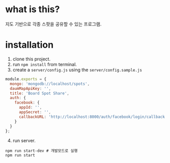 # what is this?
지도 기반으로 각종 스팟을 공유할 수 있는 프로그램.

# installation

1. clone this project.
2. run `npm install` from terminal. 
3. create a `server/config.js` using the `server/config.sample.js`
```javascript
module.exports = {
  mongo: 'mongodb://localhost/spots',
  daumMapApiKey: '',
  title: 'Board Spot Share',
  auth: {
    facebook: {
      appId: '',
      appSecret: '',
      callbackURL: 'http://localhost:8000/auth/facebook/login/callback'
    }
  }
};
```

4. run server.
```
npm run start-dev # 개발모드로 실행
npm run start
```
